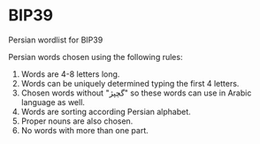 # BIP39
Persian wordlist for BIP39

Persian words chosen using the following rules:

1. Words are 4-8 letters long.
2. Words can be uniquely determined typing the first 4 letters.
3. Chosen words without "گچپژ" so these words can use in Arabic language as well.
4. Words are sorting according Persian alphabet.
5. Proper nouns are also chosen.
6. No words with more than one part.
